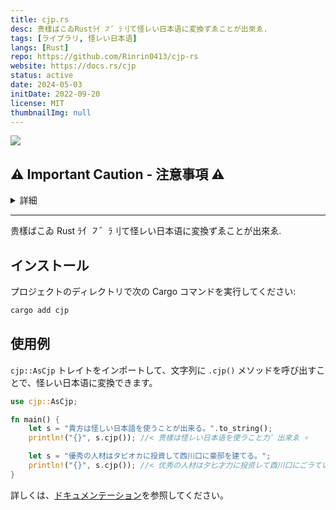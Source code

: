 ```yaml
---
title: cjp.rs
desc: 贵樣ばこゐRustﾗ亻㇇゛ﾗ刂て怪レい日本语に変換ずゑことが出來ゑ.
tags: [ライブラリ, 怪レい日本语]
langs: [Rust]
repo: https://github.com/Rinrin0413/cjp-rs
website: https://docs.rs/cjp
status: active
date: 2024-05-03
initDate: 2022-09-20
license: MIT
thumbnailImg: null
---
```


![ ](https://img.shields.io/github/v/release/Rinrin0413/cjp-rs?label=%E6%9C%80%E6%96%B0%E3%83%90%E3%83%BC%E3%82%B8%E3%83%A7%E3%83%B3&style=flat-square)

## ⚠ Important Caution - 注意事項 ⚠

<details>
<summary>詳細</summary>
<div>

### 日本語:

怪レい日本语（あやしいにほんご）とは、誤訳などによって通常の日本語から大きく逸脱したもの。または意図的にそのように改変した日本語。実用性は皆無であるが、怪レい日本语に含まれるユーモアからしか得られない栄養もある(ありません)。

### For non-native speakers of Japanese:

"怪レい日本語" (Ayashī Nihongo) refers to Japanese language that deviates significantly from standard grammar and vocabulary, often due to mistranslations or other errors. In other words, **"怪レい日本語" is NOT correct Japanese language**, so those unfamiliar with Japanese language may greatly misunderstand its meaning if they attempt to read it.

</div>
</details>

---

贵樣ばこゐ Rust ﾗ亻㇇゛ﾗ刂て怪レい日本语に変換ずゑことが出來ゑ.

## インストール

プロジェクトのディレクトリで次の Cargo コマンドを実行してください:


```bash
cargo add cjp
```

## 使用例

`cjp::AsCjp` トレイトをインポートして、文字列に `.cjp()` メソッドを呼び出すことで、怪レい日本语に変換できます。

```rust
use cjp::AsCjp;

fn main() {
    let s = "貴方は怪しい日本語を使うことが出来る。".to_string();
    println!("{}", s.cjp()); //< 贵樣は怪レい日本语を使ラこと力゛出來ゑ ⸰ 

    let s = "優秀の人材はタピオカに投資して西川口に豪邸を建てる。";
    println!("{}", s.cjp()); //< 优秀の人材は夕匕才力に投资レて酉川口にごラていを建てゑ ⸰ 
}
```

詳しくは、[ドキュメンテーション](https://docs.rs/cjp)を参照してください。
